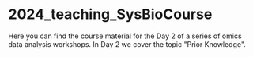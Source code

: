 # 2024_teaching_SysBioCourse
Here you can find the course material for the Day 2 of a series of omics data analysis workshops. In Day 2 we cover the topic "Prior Knowledge". 
